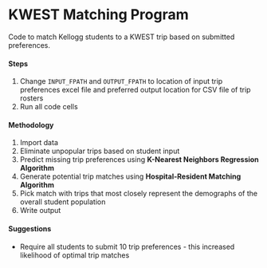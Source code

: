 # KWEST Matching Program
Code to match Kellogg students to a KWEST trip based on submitted preferences.

#### Steps
1. Change `INPUT_FPATH` and `OUTPUT_FPATH` to location of input trip preferences excel file and preferred output location for CSV file of trip rosters
1. Run all code cells

#### Methodology
1. Import data
1. Eliminate unpopular trips based on student input
1. Predict missing trip preferences using **K-Nearest Neighbors Regression Algorithm**
1. Generate potential trip matches using **Hospital-Resident Matching Algorithm**
1. Pick match with trips that most closely represent the demographs of the overall student population
1. Write output

#### Suggestions
- Require all students to submit 10 trip preferences - this increased likelihood of optimal trip matches
